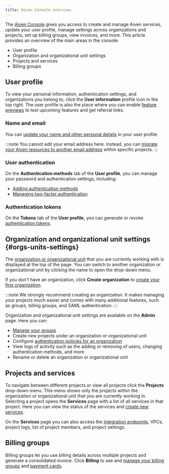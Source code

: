 ```yaml
---
title: Aiven Console overview
---
```


The [Aiven Console](https://console.aiven.io) gives you access to create
and manage Aiven services, update your user profile, manage settings
across organizations and projects, set up billing groups, view invoices,
and more. This article provides an overview of the main areas in the
console:

-   User profile
-   Organization and organizational unit settings
-   Projects and services
-   Billing groups

## User profile

To view your personal information, authentication settings, and
organizations you belong to, click the **User information** profile icon
in the top right. The user profile is also the place where you can
enable
[feature previews](/docs/platform/howto/feature-preview) to test upcoming features and get referral links.

### Name and email

You can
[update your name and other personal details](/docs/platform/howto/edit-user-profile) in your user profile.

:::note
You cannot edit your email address here. Instead, you can
[migrate your Aiven resources to another email address](/docs/platform/howto/change-your-email-address) within specific projects.
:::

### User authentication

On the **Authentication methods** tab of the **User profile**, you can
manage your password and authentication settings, including:

-   [Adding authentication methods](/docs/platform/howto/add-authentication-method)
-   [Managing two-factor authentication](/docs/platform/howto/user-2fa)

### Authentication tokens

On the **Tokens** tab of the **User profile**, you can generate or
revoke
[authentication tokens](/docs/platform/concepts/authentication-tokens).

## Organization and organizational unit settings {#orgs-units-settings}

The
[organization or organizational unit](/docs/platform/concepts/projects_accounts_access) that you are currently working with is displayed at the top
of the page. You can switch to another organization or organizational
unit by clicking the name to open the drop-down menu.

If you don\'t have an organization, click **Create organization** to
[create your first organization](/docs/tools/aiven-console/howto/create-accounts).

:::note
We strongly recommend creating an organization. It makes managing your
projects much easier and comes with many additional features, such as
groups, billing groups, and SAML authentication.
:::

Organization and organizational unit settings are available on the
**Admin** page. Here you can:

-   [Manage your groups](/docs/platform/howto/manage-groups)
-   Create new projects under an organization or organizational unit
-   Configure
    [authentication policies for an organization](/docs/platform/howto/list-authentication)
-   View logs of activity such as the adding or removing of users,
    changing authentication methods, and more
-   Rename or delete an organization or organizational unit

## Projects and services

To navigate between different projects or view all projects click the
**Projects** drop-down menu. This menu shows only the projects within
the organization or organizational unit that you are currently working
in. Selecting a project opens the **Services** page with a list of all
services in that project. Here you can view the status of the services
and
[create new services](/docs/platform/howto/create_new_service).

On the **Services** page you can also access the
[integration endpoints](/docs/integrations), VPCs, project logs, list of project members, and project
settings.

## Billing groups

Billing groups let you use billing details across multiple projects and
generate a consolidated invoice. Click **Billing** to see and
[manage your billing groups](/docs/platform/howto/use-billing-groups) and
[payment cards](/docs/platform/howto/manage-payment-card).
